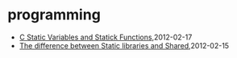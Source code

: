 # programming
* [C Static Variables and Statick Functions](/2012/2012-02-17-learning-c-programming-static-variables-and-statick-functions),2012-02-17
* [The difference between Static libraries and Shared](/2012/2012-02-15-learning-c-programming-the-difference-between-static-libraries-and-shared-libraries),2012-02-15
